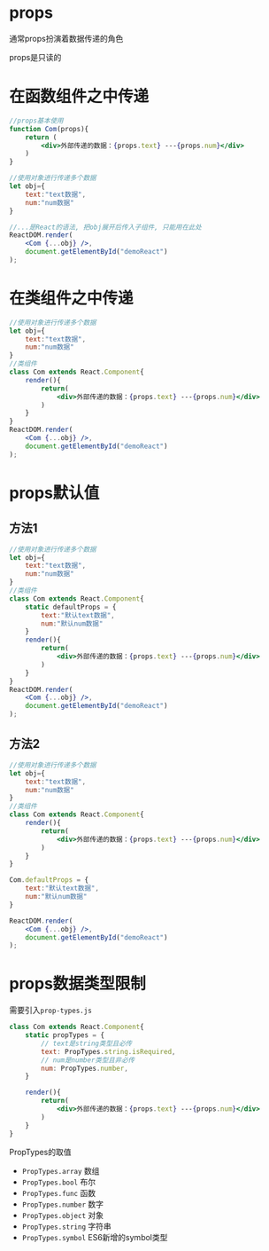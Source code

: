 # props

通常props扮演着数据传递的角色

props是只读的

# 在函数组件之中传递

```jsx
//props基本使用
function Com(props){
    return (
        <div>外部传递的数据：{props.text} ---{props.num}</div>
    )
}

//使用对象进行传递多个数据
let obj={
    text:"text数据",
    num:"num数据"
}

//...是React的语法, 把obj展开后传入子组件, 只能用在此处
ReactDOM.render(
    <Com {...obj} />,
    document.getElementById("demoReact")
);    
```

# 在类组件之中传递

```jsx
//使用对象进行传递多个数据
let obj={
    text:"text数据",
    num:"num数据"
}
//类组件
class Com extends React.Component{
    render(){
        return(
            <div>外部传递的数据：{props.text} ---{props.num}</div>
        )
    }
}
ReactDOM.render(
    <Com {...obj} />,
    document.getElementById("demoReact")
);  
```

# props默认值

## 方法1

```jsx
//使用对象进行传递多个数据
let obj={
    text:"text数据",
    num:"num数据"
}
//类组件
class Com extends React.Component{
    static defaultProps = { 
        text:"默认text数据",
        num:"默认num数据"
    }
    render(){
        return(
            <div>外部传递的数据：{props.text} ---{props.num}</div>
        )
    }
}
ReactDOM.render(
    <Com {...obj} />,
    document.getElementById("demoReact")
);  
```

## 方法2

```jsx
//使用对象进行传递多个数据
let obj={
    text:"text数据",
    num:"num数据"
}
//类组件
class Com extends React.Component{
    render(){
        return(
            <div>外部传递的数据：{props.text} ---{props.num}</div>
        )
    }
}

Com.defaultProps = { 
    text:"默认text数据",
    num:"默认num数据"
}

ReactDOM.render(
    <Com {...obj} />,
    document.getElementById("demoReact")
);  
```

# props数据类型限制

需要引入`prop-types.js`

```jsx
class Com extends React.Component{
    static propTypes = {
        // text是string类型且必传
        text: PropTypes.string.isRequired,
        // num是number类型且非必传
        num: PropTypes.number,
    }

    render(){
        return(
            <div>外部传递的数据：{props.text} ---{props.num}</div>
        )
    }
}
```

PropTypes的取值
- `PropTypes.array` 数组
- `PropTypes.bool` 布尔
- `PropTypes.func` 函数
- `PropTypes.number` 数字
- `PropTypes.object` 对象
- `PropTypes.string` 字符串
- `PropTypes.symbol` ES6新增的symbol类型
